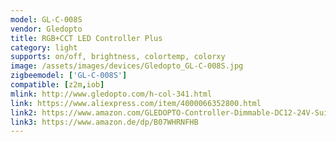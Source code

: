 ```yaml
---
model: GL-C-008S
vendor: Gledopto
title: RGB+CCT LED Controller Plus
category: light
supports: on/off, brightness, colortemp, colorxy
image: /assets/images/devices/Gledopto_GL-C-008S.jpg
zigbeemodel: ['GL-C-008S']
compatible: [z2m,iob]
mlink: http://www.gledopto.com/h-col-341.html
link: https://www.aliexpress.com/item/4000066352800.html
link2: https://www.amazon.com/GLEDOPTO-Controller-Dimmable-DC12-24V-Suitable/dp/B081SRJRPZ
link3: https://www.amazon.de/dp/B07WHRNFHB
---
```


